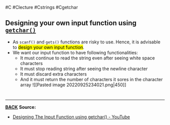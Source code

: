 #C #Clecture #Cstrings #Cgetchar
## Designing your own input function using [`getchar()`](Cgetchar.md)
- As `scanf()` and `gets()` functions are risky to use. Hence, it is advisable to <mark class="hltr-lightblue">design your own input function</mark>.
- We want our input function to have following functionalities:
	- It must continue to read the string even after seeing white space characters
	- It must stop reading string after seeing the newline character
	- It must discard extra characters
	- And it must return the number of characters it sores in the character array
![[Pasted image 20220925234021.png|450]]



# 
---
**[BACK](Cinput.md)**
**Source:**
- [Designing The Input Function using getchar() - YouTube](https://www.youtube.com/watch?v=jGRI7Au7f2c)